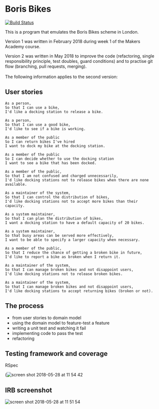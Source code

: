 # Boris Bikes 
[![Build Status](https://travis-ci.com/paosch/Boris-Bikes.svg?branch=master)](https://travis-ci.com/paosch/Boris-Bikes)

This is a program that emulates the Boris Bikes scheme in London.

Version 1 was written in February 2018 during week 1 of the Makers Academy course. 

Version 2 was written in May 2018 to improve the code (refactoring, single responsibility principle, test doubles, guard conditions) and to practise git flow (branching, pull requests, merging). 
<br></br>
The following information applies to the second version:


## User stories
```
As a person,
So that I can use a bike,
I'd like a docking station to release a bike.

As a person,
So that I can use a good bike,
I'd like to see if a bike is working.

As a member of the public
So I can return bikes I've hired
I want to dock my bike at the docking station.

As a member of the public
So I can decide whether to use the docking station
I want to see a bike that has been docked.

As a member of the public,
So that I am not confused and charged unnecessarily,
I'd like docking stations not to release bikes when there are none available.

As a maintainer of the system,
So that I can control the distribution of bikes,
I'd like docking stations not to accept more bikes than their capacity.

As a system maintainer,
So that I can plan the distribution of bikes,
I want a docking station to have a default capacity of 20 bikes.

As a system maintainer,
So that busy areas can be served more effectively,
I want to be able to specify a larger capacity when necessary.

As a member of the public,
So that I reduce the chance of getting a broken bike in future,
I'd like to report a bike as broken when I return it.

As a maintainer of the system,
So that I can manage broken bikes and not disappoint users,
I'd like docking stations not to release broken bikes.

As a maintainer of the system,
So that I can manage broken bikes and not disappoint users,
I'd like docking stations to accept returning bikes (broken or not).

```


## The process

- from user stories to domain model
- using the domain model to feature-test a feature
- writing a unit test and watching it fail
- implementing code to pass the test
- refactoring


## Testing framework and coverage
RSpec

(![screen shot 2018-05-28 at 11 54 42](https://user-images.githubusercontent.com/33669463/40611370-f6cab5f6-626d-11e8-9c32-5abb0239c6ca.png)


## IRB screenshot

![screen shot 2018-05-28 at 11 51 54](https://user-images.githubusercontent.com/33669463/40611348-dcfc1638-626d-11e8-9aca-a8b16e8f4236.png)


